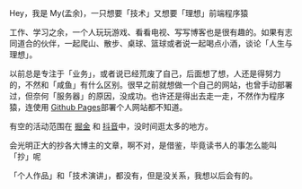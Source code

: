 Hey，我是 My(孟余)，一只想要「技术」又想要「理想」前端程序猿

工作、学习之余，一个人玩玩游戏、看看电视、写写博客也是很有趣的。如果有志同道合的伙伴，一起爬山、散步、桌球、篮球或者说一起喝点小酒，谈论「人生与理想」。

以前总是专注于「业务」，或者说已经荒废了自己，后面想了想，人还是得努力的，不然和「咸鱼」有什么区别。很早之前就想做一个自己的网站，也曾手动部署过，但奈何「服务器」的原因，没成功。也许还是得出去走一走，不然作为程序猿，连使用
[Github Pages](https://pages.github.com)部署个人网站都不知道。

  有空的活动范围在 [掘金](https://juejin.cn/user/2404004623556451) 和 [抖音](https://www.douyin.com/user/self?from_tab_name=main)中，没时间逛太多的地方。

  会光明正大的抄各大博主的文章，啊不对，是借鉴，毕竟读书人的事怎么能叫「抄」呢

「个人作品」和「技术演讲」，都没有，但是没关系，我想以后会有的。